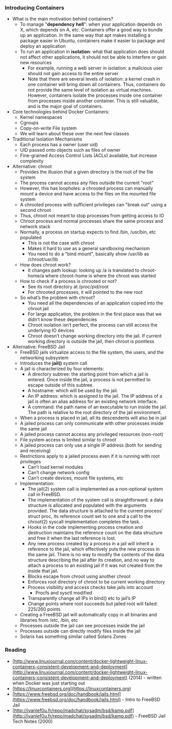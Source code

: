 ### Introducing Containers
* What is the main motivation behind containers?
    * To manage "**dependency** **hell**": when your application depends on X, which depends on A, etc. Containers offer a good way to bundle up an application. In the same way that apt makes installing a package easier in Ubuntu, containers make it easier to package and deploy an application
    * To run an application in **isolation**: what that application does should not affect other applications, it should not be able to interfere or gain new resources
        * For example, running a web server in isolation: a malicious user should not gain access to the entire server
        * Note that there are several levels of isolation: a kernel crash in one container will bring down all containers. Thus, containers do not provide the same level of isolation as virtual machines. However, containers isolate the processes inside one container from processes inside another container. This is still valuable, and is the major goal of containers. 
* Core technologies behind Docker Containers:
    * Kernel namespaces
    * Cgroups
    * Copy-on-write File system
    * We will learn about these over the next few classes
* Traditional Isolation Mechanisms
    * Each process has a owner (user uid)
    * UID passed onto objects such as files of owner
    * Fine-grained Access Control Lists (ACLs) available, but increase complexity
* Alternative: chroot
    * Provides the illusion that a given directory is the root of the file system
    * The process cannot access any files outside the current "root" 
    * However, this has loopholes: a chrooted process can manually mount a device and have access to the files on the mounted file system
    * A chrooted process with sufficient privileges can "break out" using a second chroot 
    * Thus, chroot not meant to stop processes from getting access to IO
    * Chroot process and normal processes share the same process and network stack
    * Normally, a process on startup expects to find /bin, /usr/bin, etc populated
        * This is not the case with chroot
        * Makes it hard to use as a general sandboxing mechanism
        * You need to do a "bind mount", basically show /usr/lib as /chroot/usr/lib
    * How does chroot work?
        * It changes path lookup: looking up /a is translated to chroot-home/a where chroot-home is where the chroot was started
    * How to check if a process is chrooted or not?
        * See its root directory at /proc/pid/root 
        * For chrooted processes, it will pointed to the new root
    * So what’s the problem with chroot?
        * You need all the dependencies of an application copied into the chroot jail
        * For large application, the problem in the first place was that we didn’t know these dependencies
        * Chroot isolation isn’t perfect, the process can still access the underlying IO devices
        * Chroot doesn’t change working directory into the jail. If current working directory is outside the jail, then chroot is pointless
* Alternative: FreeBSD Jail
    * FreeBSD jails virtualize access to the file system, the users, and the networking subsystem
    * Introduces the **jail()** system call
    * A jail is characterized by four elements:
      * A directory subtree: the starting point from which a jail is entered. Once inside the jail, a process is not permitted to escape outside of this subtree.
      * A hostname: which will be used by the jail.
      * An IP address: which is assigned to the jail. The IP address of a jail is often an alias address for an existing network interface.
      * A command: the path name of an executable to run inside the jail. The path is relative to the root directory of the jail environment.
    * When a process is placed in jail, all its descendents will also be in jail
    * A jailed process can only communicate with other processes inside the same jail
    * A jailed process cannot access any privileged resources (non-root)
    * File system access is limited similar to chroot
    * A jailed process can only use a single IP address (both for sending and receiving)
    * Restrictions apply to a jailed process even if it is running with root privileges
        * Can’t load kernel modules
        * Can’t change network config
        * Can’t create devices, mount file systems, etc
    * Implementation:
        * The jail(2) system call is implemented as a non-optional system call in FreeBSD.
        * The implementation of the system call is straightforward: a data structure is allocated and populated with the arguments provided. The data structure is attached to the current process’ struct proc, its reference count set to one and a call to the chroot(2) syscall implementation completes the task. 
        * Hooks in the code implementing process creation and destruction maintains the reference count on the data structure and free it when the last reference is lost. 
        * Any new process created by a process in a jail will inherit a reference to the jail, which effectively puts the new process in the same jail. There is no way to modify the contents of the data structure describing the jail after its creation, and no way to attach a process to an existing jail if it was not created from the inside that jail.
        * Blocks escape from chroot using another chroot
        * Enforces root directory of chroot to be current working directory
        * Process visibility and access checks take jails into account
            * Procfs and sysctl modified
        * Transparently change all IPs in bind() etc to jail’s IP
        * Change points where root succeeds but jailed root will failed: 225/260 points
    * Creating a FreeBSD jail will automatically copy in all binaries and libraries from /etc, /bin, etc
    * Processes outside the jail can see processes inside the jail
    * Processes outside can directly modify files inside the jail
    * Solaris has something similar called Solaris Zones
### Reading
* [http://www.linuxjournal.com/content/docker-lightweight-linux-containers-consistent-development-and-deployment](http://www.linuxjournal.com/content/docker-lightweight-linux-containers-consistent-development-and-deployment) (2014) - written when Docker was just starting out
* [https://linuxcontainers.org](https://linuxcontainers.org)
* [https://www.freebsd.org/doc/handbook/jails.html](https://www.freebsd.org/doc/handbook/jails.html) - Intro to FreeBSD Jail
* [http://ivanlef0u.fr/repo/madchat/sysadm/bsd/kamp.pdf](http://ivanlef0u.fr/repo/madchat/sysadm/bsd/kamp.pdf) - FreeBSD Jail Tech Notes (2000)
